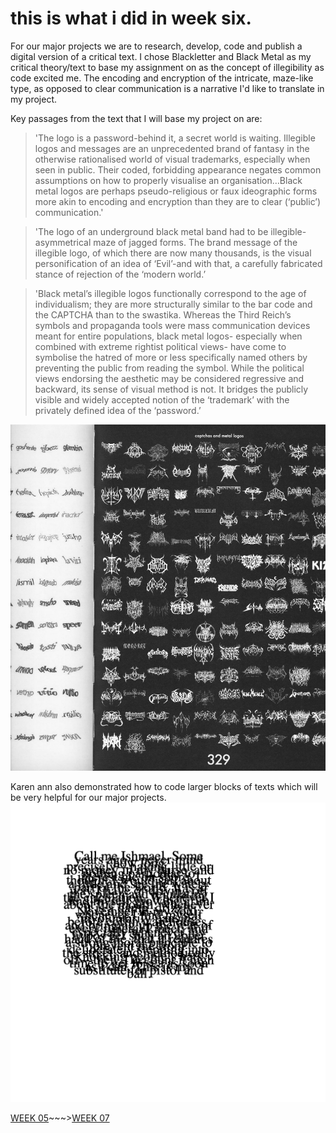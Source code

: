 # this is what i did in week six.

For our major projects we are to research, develop, code and publish a digital version of a critical text. I chose Blackletter and Black Metal as my critical theory/text to base my assignment on as the concept of illegibility as code excited me. The encoding and encryption of the intricate, maze-like type, as opposed to clear communication is a narrative I'd like to translate in my project.

Key passages from the text that I will base my project on are:

>'The logo is a password-behind it, a secret world is waiting. Illegible logos and messages are an unprecedented brand of fantasy in the otherwise rationalised world of visual trademarks, especially when seen in public. Their coded, forbidding appearance negates common assumptions on how to properly visualise an organisation…Black metal logos are perhaps pseudo-religious or faux ideographic forms more akin to encoding and encryption than they are to clear (‘public’) communication.'

>'The logo of an underground black metal band had to be illegible-asymmetrical maze of jagged forms. The brand message of the illegible logo, of which there are now many thousands, is the visual personification of an idea of ‘Evil’-and with that, a carefully fabricated stance of rejection of the ‘modern world.’

>'Black metal’s illegible logos functionally correspond to the age of individualism; they are more structurally similar to the bar code and the CAPTCHA than to the swastika. Whereas the Third Reich’s symbols and propaganda tools were mass communication devices meant for entire populations, black metal logos- especially when combined with extreme rightist political views- have come to symbolise the hatred of more or less specifically named others by preventing the public from reading the symbol. While the political views endorsing the aesthetic may be considered regressive and backward, its sense of visual method is not. It bridges the publicly visible and widely accepted notion of the ‘trademark’ with the privately defined idea of the ‘password.’

![](blackletter.png)

Karen ann also demonstrated how to code larger blocks of texts which will be very helpful for our major projects. 
![](text.png)

[WEEK 05](https://taylarogic.github.io/codeWords/05/)~~~>[WEEK 07](https://taylarogic.github.io/codeWords/07/)
